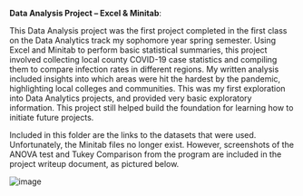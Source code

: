 **Data Analysis Project – Excel & Minitab**:

This Data Analysis project was the first project completed in the first class on the Data Analytics track my sophomore year spring semester. Using Excel and Minitab to perform basic statistical summaries, this project involved collecting local county COVID-19 case statistics and compiling them to compare infection rates in different regions. My written analysis included insights into which areas were hit the hardest by the pandemic, highlighting local colleges and communities. This was my first exploration into Data Analytics projects, and provided very basic exploratory information. This project still helped build the foundation for learning how to initiate future projects.

Included in this folder are the links to the datasets that were used. Unfortunately, the Minitab files no longer exist. However, screenshots of the ANOVA test and Tukey Comparison from the program are included in the project writeup document, as pictured below.

![image](https://user-images.githubusercontent.com/112569511/206597930-ff41dc32-d62a-4583-9e51-4d02244c743c.png)
